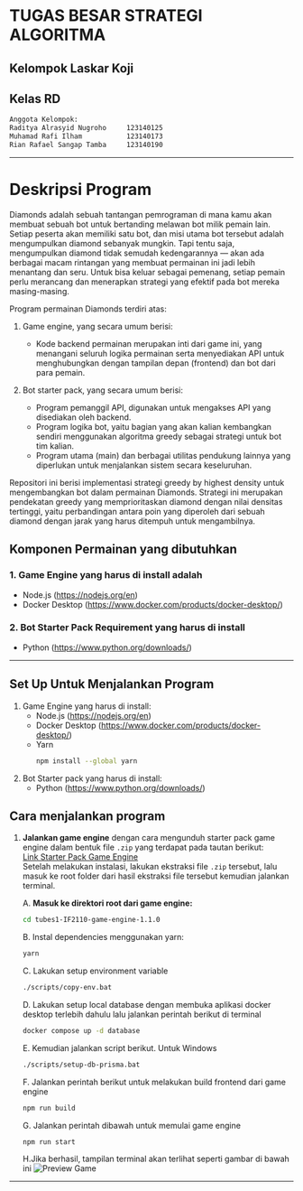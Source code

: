 # TUGAS BESAR STRATEGI ALGORITMA 
## Kelompok Laskar Koji
## Kelas RD

```bash
Anggota Kelompok:
Raditya Alrasyid Nugroho     123140125
Muhamad Rafi Ilham           123140173
Rian Rafael Sangap Tamba     123140190
```
---

# Deskripsi Program

Diamonds adalah sebuah tantangan pemrograman di mana kamu akan membuat sebuah bot untuk bertanding melawan bot milik pemain lain. Setiap peserta akan memiliki satu bot, dan misi utama bot tersebut adalah mengumpulkan diamond sebanyak mungkin. Tapi tentu saja, mengumpulkan diamond tidak semudah kedengarannya — akan ada berbagai macam rintangan yang membuat permainan ini jadi lebih menantang dan seru. Untuk bisa keluar sebagai pemenang, setiap pemain perlu merancang dan menerapkan strategi yang efektif pada bot mereka masing-masing.

Program permainan Diamonds terdiri atas:
1. Game engine, yang secara umum berisi:
   - Kode backend permainan merupakan inti dari game ini, yang menangani seluruh logika permainan serta menyediakan API untuk menghubungkan dengan tampilan depan (frontend)     dan bot dari para pemain.

2. Bot starter pack, yang secara umum berisi:
   - Program pemanggil API, digunakan untuk mengakses API yang disediakan oleh backend.
   - Program logika bot, yaitu bagian yang akan kalian kembangkan sendiri menggunakan algoritma greedy sebagai strategi untuk bot tim kalian.
   - Program utama (main) dan berbagai utilitas pendukung lainnya yang diperlukan untuk menjalankan sistem secara keseluruhan.

Repositori ini berisi implementasi strategi greedy by highest density untuk mengembangkan bot dalam permainan Diamonds. Strategi ini merupakan pendekatan greedy yang memprioritaskan diamond dengan nilai densitas tertinggi, yaitu perbandingan antara poin yang diperoleh dari sebuah diamond dengan jarak yang harus ditempuh untuk mengambilnya.

## Komponen Permainan yang dibutuhkan

### 1. Game Engine yang harus di install adalah
- Node.js (https://nodejs.org/en)
- Docker Desktop (https://www.docker.com/products/docker-desktop/)

### 2. Bot Starter Pack Requirement yang harus di install
- Python (https://www.python.org/downloads/)


---

## Set Up Untuk Menjalankan Program
1. Game Engine yang harus di install:
   - Node.js (https://nodejs.org/en)
   - Docker Desktop (https://www.docker.com/products/docker-desktop/)
   - Yarn
     ```bash
     npm install --global yarn

2. Bot Starter pack yang harus di install:
   - Python (https://www.python.org/downloads/)

## Cara menjalankan program

1. **Jalankan game engine** dengan cara mengunduh starter pack game engine dalam bentuk file `.zip` yang terdapat pada tautan berikut:  
   [Link Starter Pack Game Engine](https://github.com/haziqam/tubes1-IF2211-game-engine/releases/tag/v1.1.0)  
   Setelah melakukan instalasi, lakukan ekstraksi file `.zip` tersebut, lalu masuk ke root folder dari hasil ekstraksi file tersebut kemudian jalankan terminal.

   A. **Masuk ke direktori root dari game engine:**
   ```bash
   cd tubes1-IF2110-game-engine-1.1.0
   ```

   B. Instal dependencies menggunakan yarn:
   ```bash
   yarn
   ```
   C. Lakukan setup environment variable
   ```bash
   ./scripts/copy-env.bat
   ```

   D. Lakukan setup local database dengan membuka aplikasi docker desktop terlebih dahulu lalu jalankan perintah berikut di terminal
   ```bash
   docker compose up -d database
   ```

   E. Kemudian jalankan script berikut. Untuk Windows
   ```bash
   ./scripts/setup-db-prisma.bat
   ```
   F. Jalankan perintah berikut untuk melakukan build frontend dari game engine
   ```bash
   npm run build
   ```
   G. Jalankan perintah dibawah untuk memulai game engine
   ```bash
   npm run start
   ```
   H.Jika berhasil, tampilan terminal akan terlihat seperti gambar di bawah ini
   ![Preview Game]()

---
